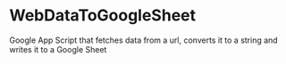 # WebDataToGoogleSheet
Google App Script that fetches data from a url, converts it to a string and writes it to a Google Sheet
